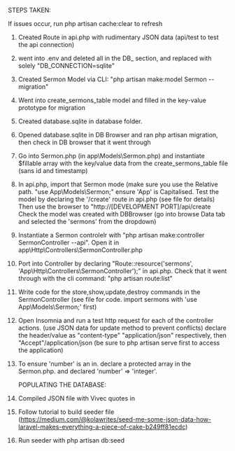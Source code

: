STEPS TAKEN:

If issues occur, run php artisan cache:clear to refresh

1. Created Route in api.php with rudimentary JSON data (api/test to test the api connection)
2. went into .env and deleted all in the DB_ section, and replaced with solely  "DB_CONNECTION=sqlite"
3. Created Sermon Model via CLI: "php artisan make:model Sermon --migration"
4. Went into create_sermons_table model and filled in the key-value prototype for migration
5. Created database.sqlite in database folder. 
6. Opened database.sqlite in DB Browser and ran php artisan migration, then check in DB browser that it went through 
7. Go into Sermon.php (in app\Models\Sermon.php) and instantiate $fillable array with the key/value data from the create_sermons_table file (sans id and timestamp)
8. In api.php, import that Sermon mode (make sure you use the Relative path. "use App\Models\Sermon;" ensure 'App' is Capitalised.
  Test the model by declaring the '/create' route in api.php (see file for details) Then use the browser to "http://[DEVELOPMENT PORT]/api/create
  Check the model was created with DBBrowser (go into browse Data tab and selected the 'sermons' from the dropdown)
9. Instantiate a Sermon controlelr with "php artisan make:controller SermonController --api". Open it in app\Http\Controllers\SermonController.php
10. Port into Controller by declaring "Route::resource('sermons', 'App\Http\Controllers\SermonController');" in api.php. 
    Check that it went through with the cli command: "php artisan route:list"
11. Write code for the store,show,update,destroy commands in the SermonController (see file for code. import sermons with 'use App\Models\Sermon;' first)
12. Open Insomnia and run a test http request for each of the controller actions. (use JSON data for update method to prevent conflicts)
    declare the header/value as "content-type" "application/json" respectively, then "Accept"/application/json (be sure to php artisan serve first to access the application)
13. To ensure 'number' is an in. declare a protected array in the Sermon.php. and declared 'number' => 'integer'.
    
    POPULATING THE DATABASE: 
1. Compiled JSON file with Vivec quotes in 
2. Follow tutorial to build seeder file (https://medium.com/@kolawrites/seed-me-some-json-data-how-laravel-makes-everything-a-piece-of-cake-b249ff81ecdc)
3. Run seeder with php artisan db:seed